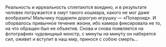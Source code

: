 <!--2017-01-04 13:38:05-->
Реальность и ирреальность сплетаются воедино, и в результате человек погружается в омут такого кошмара, какого не мог даже вообразить! Мальчику подарили дорогую игрушку — «Полароид». И оборвалось привычное течение жизни, ибо камера фиксировала не то, на что обращен был ее объектив. Снова и снова появляется на фотографиях чудовищный монстр, с минуты на минуту он наберется сил, оживет и вступит в наш мир, принося с собою смерть...